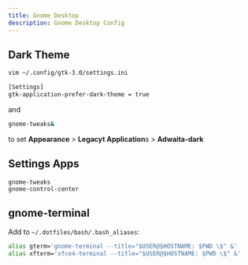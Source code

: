 ```yaml
---
title: Gnome Desktop
description: Gnome Desktop Config
---
```

 
## Dark Theme

```bash
vim ~/.config/gtk-3.0/settings.ini
```

```bash
[Settings]
gtk-application-prefer-dark-theme = true
```

and

```bash
gnome-tweaks&
```

to set **Appearance** > **Legacyt Application**s > **Adwaita-dark**

## Settings Apps

```
gnome-tweaks
gnome-control-center
```

## gnome-terminal

Add to ```~/.dotfiles/bash/.bash_aliases```:

```bash
alias gterm='gnome-terminal --title="$USER@$HOSTNAME: $PWD \$" &'
alias xfterm='xfce4-terminal --title="$USER@$HOSTNAME: $PWD \$" &'
```

